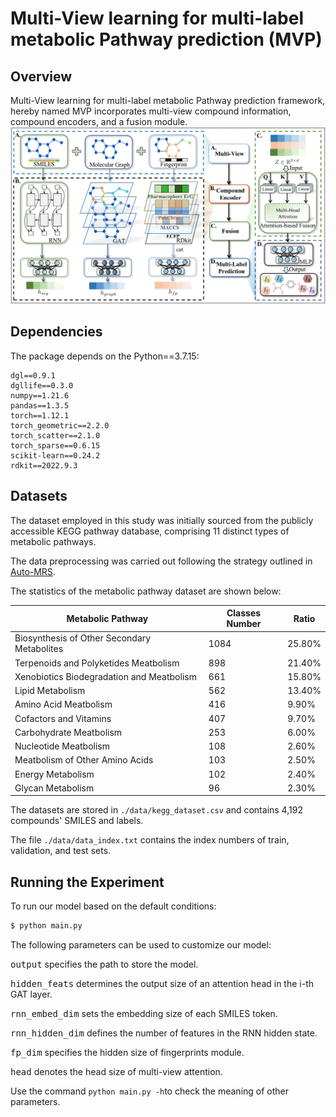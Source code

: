 # Multi-View learning for multi-label metabolic Pathway prediction (MVP)

## Overview
Multi-View learning for multi-label metabolic Pathway prediction framework, hereby named MVP incorporates multi-view compound information, compound encoders, and a fusion module.
![image](./img/MVP.png)

## Dependencies
The package depends on the Python==3.7.15:
```
dgl==0.9.1
dgllife==0.3.0
numpy==1.21.6
pandas==1.3.5
torch==1.12.1
torch_geometric==2.2.0
torch_scatter==2.1.0
torch_sparse==0.6.15 
scikit-learn==0.24.2  
rdkit==2022.9.3
```

## Datasets
The dataset employed in this study was initially sourced from the publicly accessible KEGG pathway database, comprising $11$ distinct types of metabolic pathways.

The data preprocessing was carried out following the strategy outlined in [Auto-MRS](https://github.com/AutoMachine0/Auto-MSR).

The statistics of the metabolic pathway dataset are shown below:

| Metabolic Pathway                  | Classes Number | Ratio |
|---------------------------------------------|-------------------------|----------------|
| Biosynthesis of Other Secondary Metabolites | 1084                    | 25.80%         |
| Terpenoids and Polyketides Meatbolism       | 898                     | 21.40%         |
| Xenobiotics Biodegradation and Meatbolism   | 661                     | 15.80%         |
| Lipid Metabolism                            | 562                     | 13.40%         |
| Amino Acid Meatbolism                       | 416                     | 9.90%          |
| Cofactors and Vitamins                      | 407                     | 9.70%          |
| Carbohydrate Meatbolism                     | 253                     | 6.00%          |
| Nucleotide Meatbolism                       | 108                     | 2.60%          |
| Meatbolism of Other Amino Acids             | 103                     | 2.50%          |
| Energy Metabolism                           | 102                     | 2.40%          |
| Glycan Metabolism                           | 96                      | 2.30%          |


The datasets are stored in ```./data/kegg_dataset.csv``` and contains 4,192 compounds' SMILES and labels.

The file ```./data/data_index.txt``` contains the index numbers of train, validation, and test sets.

## Running the Experiment
To run our model based on the default conditions:
```bash
$ python main.py 
```
The following parameters can be used to customize our model:

<kbd>output</kbd> specifies the path to store the model. 

<kbd>hidden_feats</kbd> determines the output size of an attention head in the i-th GAT layer.

<kbd>rnn_embed_dim</kbd> sets the embedding size of each SMILES token.

<kbd>rnn_hidden_dim</kbd> defines the number of features in the RNN hidden state.

<kbd>fp_dim</kbd> specifies the hidden size of fingerprints module.

<kbd>head</kbd> denotes the head size of multi-view attention.


Use the command <code>python main.py -h</code>to check the meaning of other parameters.
